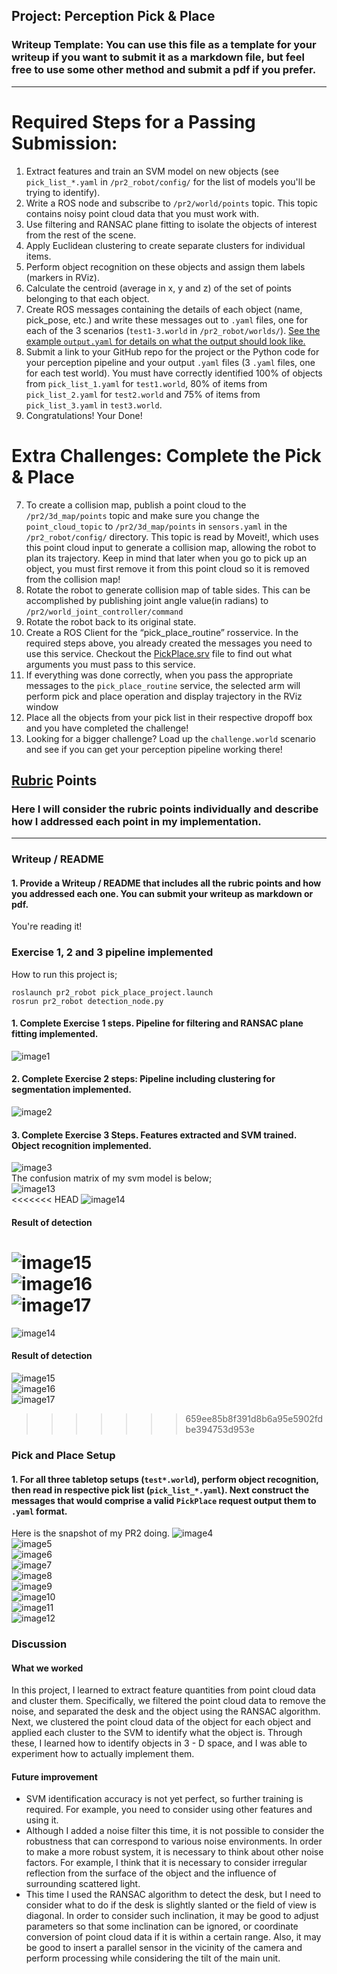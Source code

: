 ## Project: Perception Pick & Place
### Writeup Template: You can use this file as a template for your writeup if you want to submit it as a markdown file, but feel free to use some other method and submit a pdf if you prefer.

---


# Required Steps for a Passing Submission:
1. Extract features and train an SVM model on new objects (see `pick_list_*.yaml` in `/pr2_robot/config/` for the list of models you'll be trying to identify). 
2. Write a ROS node and subscribe to `/pr2/world/points` topic. This topic contains noisy point cloud data that you must work with.
3. Use filtering and RANSAC plane fitting to isolate the objects of interest from the rest of the scene.
4. Apply Euclidean clustering to create separate clusters for individual items.
5. Perform object recognition on these objects and assign them labels (markers in RViz).
6. Calculate the centroid (average in x, y and z) of the set of points belonging to that each object.
7. Create ROS messages containing the details of each object (name, pick_pose, etc.) and write these messages out to `.yaml` files, one for each of the 3 scenarios (`test1-3.world` in `/pr2_robot/worlds/`).  [See the example `output.yaml` for details on what the output should look like.](https://github.com/udacity/RoboND-Perception-Project/blob/master/pr2_robot/config/output.yaml)  
8. Submit a link to your GitHub repo for the project or the Python code for your perception pipeline and your output `.yaml` files (3 `.yaml` files, one for each test world).  You must have correctly identified 100% of objects from `pick_list_1.yaml` for `test1.world`, 80% of items from `pick_list_2.yaml` for `test2.world` and 75% of items from `pick_list_3.yaml` in `test3.world`.
9. Congratulations!  Your Done!

# Extra Challenges: Complete the Pick & Place
7. To create a collision map, publish a point cloud to the `/pr2/3d_map/points` topic and make sure you change the `point_cloud_topic` to `/pr2/3d_map/points` in `sensors.yaml` in the `/pr2_robot/config/` directory. This topic is read by Moveit!, which uses this point cloud input to generate a collision map, allowing the robot to plan its trajectory.  Keep in mind that later when you go to pick up an object, you must first remove it from this point cloud so it is removed from the collision map!
8. Rotate the robot to generate collision map of table sides. This can be accomplished by publishing joint angle value(in radians) to `/pr2/world_joint_controller/command`
9. Rotate the robot back to its original state.
10. Create a ROS Client for the “pick_place_routine” rosservice.  In the required steps above, you already created the messages you need to use this service. Checkout the [PickPlace.srv](https://github.com/udacity/RoboND-Perception-Project/tree/master/pr2_robot/srv) file to find out what arguments you must pass to this service.
11. If everything was done correctly, when you pass the appropriate messages to the `pick_place_routine` service, the selected arm will perform pick and place operation and display trajectory in the RViz window
12. Place all the objects from your pick list in their respective dropoff box and you have completed the challenge!
13. Looking for a bigger challenge?  Load up the `challenge.world` scenario and see if you can get your perception pipeline working there!

## [Rubric](https://review.udacity.com/#!/rubrics/1067/view) Points
### Here I will consider the rubric points individually and describe how I addressed each point in my implementation.  

---
### Writeup / README

#### 1. Provide a Writeup / README that includes all the rubric points and how you addressed each one.  You can submit your writeup as markdown or pdf.  

You're reading it!

### Exercise 1, 2 and 3 pipeline implemented
How to run this project is;  
```
roslaunch pr2_robot pick_place_project.launch  
rosrun pr2_robot detection_node.py  
```

#### 1. Complete Exercise 1 steps. Pipeline for filtering and RANSAC plane fitting implemented.
![image1](misc-image/image10.PNG)  

#### 2. Complete Exercise 2 steps: Pipeline including clustering for segmentation implemented.  
![image2](misc-image/image11.PNG)  

#### 3. Complete Exercise 3 Steps.  Features extracted and SVM trained.  Object recognition implemented.
![image3](misc-image/image12.PNG)  
The confusion matrix of my svm model is below;  
![image13](misc-image/image13.PNG)  
<<<<<<< HEAD
![image14](misc-image/image14.png)  

#### Result of detection
![image15](misc-image/image15.png)  
![image16](misc-image/image16.PNG)  
![image17](misc-image/image17.PNG)  
=======
![image14](misc-image/image14.png)  

#### Result of detection
![image15](misc-image/image15.png)  
![image16](misc-image/image16.png)  
![image17](misc-image/image17.png)  
>>>>>>> 659ee85b8f391d8b6a95e5902fdbe394753d953e


### Pick and Place Setup

#### 1. For all three tabletop setups (`test*.world`), perform object recognition, then read in respective pick list (`pick_list_*.yaml`). Next construct the messages that would comprise a valid `PickPlace` request output them to `.yaml` format.
Here is the snapshot of my PR2 doing.
![image4](misc-image/image1.PNG)  
![image5](misc-image/image2.PNG)  
![image6](misc-image/image3.PNG)  
![image7](misc-image/image4.PNG)  
![image8](misc-image/image5.PNG)  
![image9](misc-image/image6.PNG)  
![image10](misc-image/image7.PNG)  
![image11](misc-image/image8.PNG)  
![image12](misc-image/image9.PNG)  

### Discussion
#### What we worked
In this project, I learned to extract feature quantities from point cloud data and cluster them.
Specifically, we filtered the point cloud data to remove the noise, and separated the desk and the object using the RANSAC algorithm. 
Next, we clustered the point cloud data of the object for each object and applied each cluster to the SVM to identify what the object is. 
Through these, I learned how to identify objects in 3 - D space, and I was able to experiment how to actually implement them.

#### Future improvement
 * SVM identification accuracy is not yet perfect, so further training is required. For example, you need to consider using other features and using it.
 * Although I added a noise filter this time, it is not possible to consider the robustness that can correspond to various noise environments. In order to make a more robust system, it is necessary to think about other noise factors. For example, I think that it is necessary to consider irregular reflection from the surface of the object and the influence of surrounding scattered light.
 * This time I used the RANSAC algorithm to detect the desk, but I need to consider what to do if the desk is slightly slanted or the field of view is diagonal. In order to consider such inclination, it may be good to adjust parameters so that some inclination can be ignored, or coordinate conversion of point cloud data if it is within a certain range. Also, it may be good to insert a parallel sensor in the vicinity of the camera and perform processing while considering the tilt of the main unit.
 
